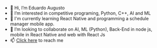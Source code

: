 - 👋 Hi, I’m Eduardo Augusto
- 👀 I’m interested in competitive programing, Python, C++, AI and ML
- 🌱 I'm currently learning React Native and programming a  schedule manager mobile app.
- 💞️ I’m looking to collaborate on AI, ML (Python), Back-End in node js, mobile in React Native and web with React Js
- 📫 <a href="https://www.linkedin.com/in/eduardo-evangelista/">Click here</a> to reach me

<!---
Eduaugust/Eduaugust is a ✨ special ✨ repository because its `README.md` (this file) appears on your GitHub profile.
You can click the Preview link to take a look at your changes.
--->
